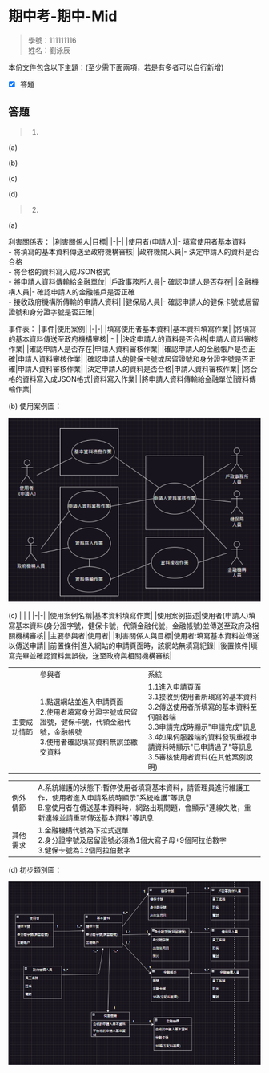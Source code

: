 # 期中考-期中-Mid 
<!--(期中標籤註記，該行不能刪，作為驗證標籤，該檔案若沒該份標籤，代表直接貼上saample，直接0分)-->

>
>學號：111111116
><br />
>姓名：劉泳辰
><br />


本份文件包含以下主題：(至少需下面兩項，若是有多者可以自行新增)
- [x] 答題

## 答題
>1. 

(a)

(b)

(c)

(d)

>2. 

(a)

利害關係表：
|利害關係人|目標|
|-|-|
|使用者(申請人)|- 填寫使用者基本資料<br>- 將填寫的基本資料傳送至政府機構審核|
|政府機關人員|- 決定申請人的資料是否合格<br>- 將合格的資料寫入成JSON格式<br>- 將申請人資料傳輸給金融單位|
|戶政事務所人員|- 確認申請人是否存在|
|金融機構人員|- 確認申請人的金融帳戶是否正確<br>- 接收政府機構所傳輸的申請人資料|
|健保局人員|- 確認申請人的健保卡號或居留證號和身分證字號是否正確|

事件表：
|事件|使用案例|
|-|-|
|填寫使用者基本資料|基本資料填寫作業|
|將填寫的基本資料傳送至政府機構審核| - |
|決定申請人的資料是否合格|申請人資料審核作業|
|確認申請人是否存在|申請人資料審核作業|
|確認申請人的金融帳戶是否正確|申請人資料審核作業|
|確認申請人的健保卡號或居留證號和身分證字號是否正確|申請人資料審核作業|
|決定申請人的資料是否合格|申請人資料審核作業|
|將合格的資料寫入成JSON格式|資料寫入作業|
|將申請人資料傳輸給金融單位|資料傳輸作業|

(b)
使用案例圖：

<img src="image/2-B 使用案例圖.png">

(c)
| | |
|-|-|
|使用案例名稱|基本資料填寫作業|
|使用案例描述|使用者(申請人)填寫基本資料(身分證字號，健保卡號，代領金融代號，金融帳號)並傳送至政府及相關機構審核|
|主要參與者|使用者|
|利害關係人與目標|使用者:填寫基本資料並傳送以傳送申請|
|前置條件|進入網站的申請頁面時，該網站無填寫紀錄|
|後置條件|填寫完畢並確認資料無誤後，送至政府與相關機構審核|

| | | |
|-|-|-|
| |參與者|系統|
|主要成功情節|1.點選網站並進入申請頁面<br>2.使用者填寫身分證字號或居留證號，健保卡號，代領金融代號，金融帳號<br>3.使用者確認填寫資料無誤並繳交資料|1.1進入申請頁面<br>3.1接收到使用者所瑱寫的基本資料3.2傳送使用者所填寫的基本資料至伺服器端<br>3.3申請完成時顯示"申請完成"訊息<br>3.4如果伺服器端的資料發現重複申請資料時顯示"已申請過了"等訊息<br>3.5審核使用者資料(在其他案例說明)|

| | |
|-|-|
|例外情節|A.系統維護的狀態下:暫停使用者填寫基本資料，請管理員進行維護工作，使用者進入申請系統時顯示"系統維護"等訊息<br>B.當使用者在傳送基本資料時，網路出現問題，會顯示"連線失敗，重新連線並請重新傳送基本資料"等訊息|
|其他需求|1.金融機構代號為下拉式選單<br>2.身分證字號及居留證號必須為1個大寫子母+9個阿拉伯數字<br>3.健保卡號為12個阿拉伯數字|

(d)
初步類別圖：

<img src="image/2-D 初步類別圖.png">



